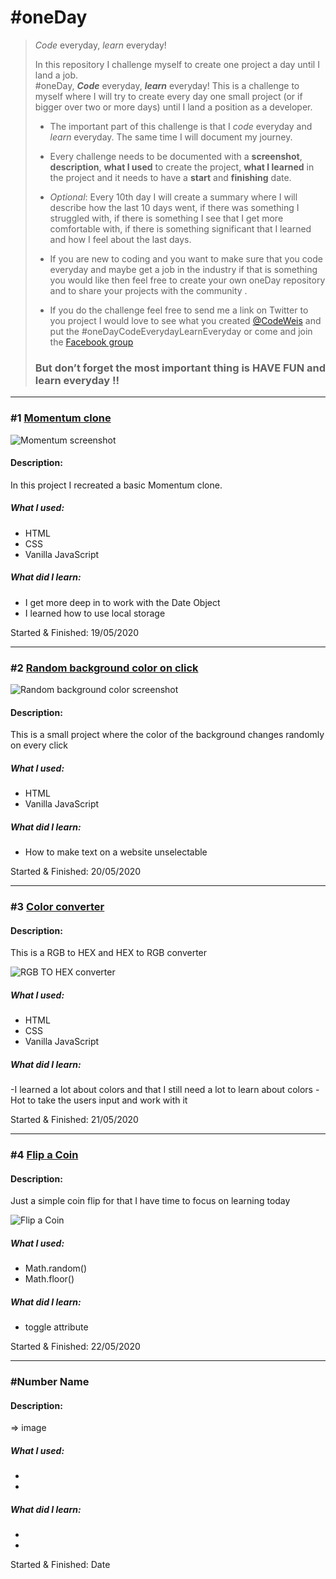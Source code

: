 # #oneDay
> *Code* everyday, *learn* everyday!
>
> In this repository I challenge myself to create one project a day until I land a job.  
> #oneDay, ***Code*** everyday, ***learn*** everyday! This is a challenge to myself where I will try to create every day one small project (or if bigger over two or more days) until I land a position as a developer.  
>
> - The important part of this challenge is that I *code* everyday and *learn* everyday. The same time I will document my journey.
> - Every challenge needs to be documented with a **screenshot**, **description**, **what I used** to create the project, **what I learned** in the project and it needs to have a **start** and **finishing** date.  
>
> - *Optional*: Every 10th day I will create a summary where I will describe how the last 10 days went, if there was something I struggled with, if there is something I see that I get more comfortable with, if there is something significant that I learned and how I feel about the last days.    
> - If you are new to coding and you want to make sure that you code everyday and maybe get a job in the industry if that is something you would like then feel free to create your own oneDay repository  and to share your projects with the community .
>  
> - If you do the challenge feel free to send me a link on Twitter to you project I would love to see what you created [@CodeWeis](https://twitter.com/CodeWeis) and put the #oneDayCodeEverydayLearnEveryday or come and join the [Facebook group](www.facebook.com/groups/onedaycode/)
>
> ### But don’t forget the most important thing is HAVE FUN and learn everyday !!

---

### #1 [Momentum clone](https://danyweis.com/Project/smallProjects/001momentum.html)

![Momentum screenshot](001MomentumClone/1momentum.png)

#### Description:
In this project I recreated a basic Momentum clone.

##### What I used:
- HTML
- CSS
- Vanilla JavaScript

##### What did I learn:
- I get more deep in to work with the Date Object
- I learned how to use local storage

Started & Finished: 19/05/2020



---

### #2 [Random background color on click](https://danyweis.com/Project/smallProjects/002RandomBGonclick.html)

![Random background color screenshot](002RandomBGonclick/2randomBG.png)

#### Description:
This is a small project where the color of the background changes randomly on every click

##### What I used:
- HTML
- Vanilla JavaScript

##### What did I learn:
- How to make text on a website unselectable

Started & Finished: 20/05/2020


---

### #3 [Color converter](https://danyweis.com/Project/smallProjects/003rgb2hex.html)

#### Description:
This is a RGB to HEX and HEX to RGB converter

 ![RGB TO HEX converter](003rgb2hex/3rgb2hex.png)

##### What I used:
- HTML
- CSS
- Vanilla JavaScript

##### What did I learn:
-I learned a lot about colors and that I still need a lot to learn about colors
-Hot to take the users input and work with it

Started & Finished: 21/05/2020

---

### #4 [Flip a Coin](https://danyweis.com/Project/smallProjects/004FlipCoin.html)

#### Description:
Just a simple coin flip for that I have time to focus on learning today

 ![Flip a Coin](004FlipCoin/004FlipCoin.png)

##### What I used:
- Math.random()
- Math.floor()

##### What did I learn:
- toggle attribute


Started & Finished: 22/05/2020

---

### #Number Name

#### Description:

 => image ![]()

##### What I used:
-
-

##### What did I learn:
-
-

Started & Finished: Date
